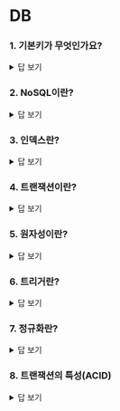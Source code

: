 # DB

### 1. 기본키가 무엇인가요?

<details>
    <summary>답 보기</summary>
   
    - 후보키 중 선정된 주 키로 릴레이션을 구성하는 속성 중 튜플의 유일성과 최소성을 만족해야 한다.
</details>



### 2. NoSQL이란?

<details>
	<summary>답 보기</summary>
	
- SQL 뿐만 아니라 다양한 특성을 지원한다. 데이터 간의 관계를 정의하지 않아 복잡도와 용량의 한계를 극복할 수 있다.
- 비관계형 데이터베이스로 많은 양의 비정형 데이터를 저장할 수 있도록 한다
- Key-Value Model이 기본적인 형태이다
</details>



### 3. 인덱스란?

<details>
	<summary>답 보기</summary>
	
- 추가적인 쓰기 작업과 저장 공간을 활용하여 데이터베이스 테이블의 검색 속도를 향상시키기 위한 자료구조이다.
</details>



### 4. 트랜잭션이란?

<details>
	<summary>답 보기</summary>
	
- 하나의 논리적인 작업 단위를 구성하는 연산들의 집합
- 하나의 작업이 모두 실행되거나 모두 실행되지 않는 원자성을 보장해주는 것
</details>



### 5. 원자성이란?

<details>
    <summary>답 보기</summary>
	
- 트랜잭션 실행 도중에 문제가 발생했을 경우, 중단된 상태가 아닌 모두 실패하거나, 모두 완성 둘 중 하나의 상태가 되야한다.
</details>



### 6. 트리거란?

<details>
	<summary>답 보기</summary>
	
- 특정 테이블에 삽입, 수정, 삭제 등의 데이터 변경 이벤트가 발생하면 DBMS에서 자동적으로 실행되도록 구현하는 프로그램
</details>



### 7. 정규화란?

<details>
	<summary>답 보기</summary>
	
- 관계형 데이터베이스에서 중복을 최소화하기 위해 데이터를 구조화하는 작업
</details>



### 8. 트랜잭션의 특성(ACID)

<details>
	<summary>답 보기</summary>
	
- 원자성(Atomicity)
  - 트랜잭션 중간에 문제가 발생했을때 아무런 작업도 수행되어서는 안되고, 문제가 발생하지 않았을 경우에만 모든 작업이 수행되어야 하는 것
- 일관성(Consistency)
  - 트랜잭션 실행 전과 후의 데이터 상황이 동일해야 한다
- 고립성(Isolation)
  - 각 트랜잭션은 독립적으로 수행되어야 한다
- 지속성(Durability)
  - 트랜잭션이 정상적으로 처리되면 영구적으로 데이터베이스에 저장되어야 한다
</details>
